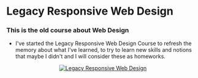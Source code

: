 # Legacy Responsive Web Design

### This is the old course about Web Design

- I've started the Legacy Responsive Web Design Course to refresh the memory about what I've learned, to try to learn new skills and notions that maybe I didn't and I will consider these as homeworks.

<p align="center">
<a href="https://www.freecodecamp.org/learn/responsive-web-design/"><img src="https://img.shields.io/badge/Freecodecamp-%23123.svg?&style=for-the-badge&logo=freecodecamp&logoColor=green" alt="Legacy Responsive Web Design"></a>
</p>